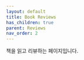 ```yaml
---
layout: default
title: Book Reviews
has_children: true
parent: Reviews
nav_order: 2
---
```




책을 읽고 리뷰하는 페이지입니다.

